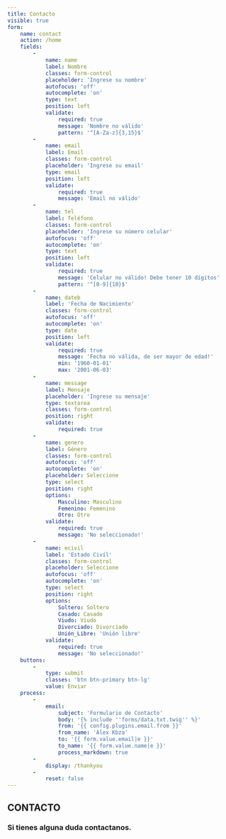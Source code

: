 ```yaml
---
title: Contacto
visible: true
form:
    name: contact
    action: /home
    fields:
        -
            name: name
            label: Nombre
            classes: form-control
            placeholder: 'Ingrese su nombre'
            autofocus: 'off'
            autocomplete: 'on'
            type: text
            position: left
            validate:
                required: true
                message: 'Nombre no válido'
                pattern: '^[A-Za-z]{3,15}$'
        -
            name: email
            label: Email
            classes: form-control
            placeholder: 'Ingrese su email'
            type: email
            position: left
            validate:
                required: true
                message: 'Email no válido'
        -
            name: tel
            label: Teléfono
            classes: form-control
            placeholder: 'Ingrese su número celular'
            autofocus: 'off'
            autocomplete: 'on'
            type: text
            position: left
            validate:
                required: true
                message: 'Celular no válido! Debe tener 10 dígitos'
                pattern: '^[0-9]{10}$'
        -
            name: dateb
            label: 'Fecha de Nacimiento'
            classes: form-control
            autofocus: 'off'
            autocomplete: 'on'
            type: date
            position: left
            validate:
                required: true
                message: 'Fecha no válida, de ser mayor de edad!'
                min: '1960-01-01'
                max: '2001-06-03'
        -
            name: message
            label: Mensaje
            placeholder: 'Ingrese su mensaje'
            type: textarea
            classes: form-control
            position: right
            validate:
                required: true
        -
            name: genero
            label: Género
            classes: form-control
            autofocus: 'off'
            autocomplete: 'on'
            placeholder: Seleccione
            type: select
            position: right
            options:
                Masculino: Masculino
                Femenino: Femenino
                Otro: Otro
            validate:
                required: true
                message: 'No seleccionado!'
        -
            name: ecivil
            label: 'Estado Civíl'
            classes: form-control
            placeholder: Seleccione
            autofocus: 'off'
            autocomplete: 'on'
            type: select
            position: right
            options:
                Soltero: Soltero
                Casado: Casado
                Viudo: Viudo
                Divorciado: Divorciado
                Unión_Libre: 'Unión libre'
            validate:
                required: true
                message: 'No seleccionado!'
    buttons:
        -
            type: submit
            classes: 'btn btn-primary btn-lg'
            value: Enviar
    process:
        -
            email:
                subject: 'Formulario de Contacto'
                body: '{% include ''forms/data.txt.twig'' %}'
                from: '{{ config.plugins.email.from }}'
                from_name: 'Alex Kbza'
                to: '{{ form.value.email|e }}'
                to_name: '{{ form.value.name|e }}'
                process_markdown: true
        -
            display: /thankyou
        -
            reset: false
---
```


## CONTACTO
### Si tienes alguna duda contactanos.